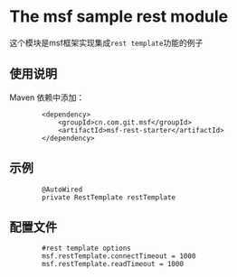 # The msf sample rest module #
这个模块是msf框架实现集成`rest template`功能的例子


## 使用说明 ##

Maven 依赖中添加：

            <dependency>
                <groupId>cn.com.git.msf</groupId>
                <artifactId>msf-rest-starter</artifactId>
            </dependency>


## 示例 ##

            @AutoWired
            private RestTemplate restTemplate


## 配置文件 ##

            #rest template options
            msf.restTemplate.connectTimeout = 1000
            msf.restTemplate.readTimeout = 1000